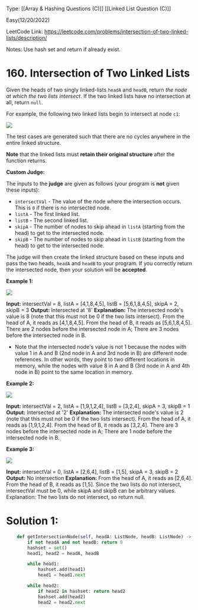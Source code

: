 Type: [[Array & Hashing Questions (C)]]  [[Linked List Question (C)]]

Easy(12/20/2022)

LeetCode Link: https://leetcode.com/problems/intersection-of-two-linked-lists/description/

Notes: Use hash set and return if already exist.

# 160. Intersection of Two Linked Lists

Given the heads of two singly linked-lists `headA` and `headB`, return _the node at which the two lists intersect_. If the two linked lists have no intersection at all, return `null`.

For example, the following two linked lists begin to intersect at node `c1`:

![](https://assets.leetcode.com/uploads/2021/03/05/160_statement.png)

The test cases are generated such that there are no cycles anywhere in the entire linked structure.

**Note** that the linked lists must **retain their original structure** after the function returns.

**Custom Judge:**

The inputs to the **judge** are given as follows (your program is **not** given these inputs):

-   `intersectVal` - The value of the node where the intersection occurs. This is `0` if there is no intersected node.
-   `listA` - The first linked list.
-   `listB` - The second linked list.
-   `skipA` - The number of nodes to skip ahead in `listA` (starting from the head) to get to the intersected node.
-   `skipB` - The number of nodes to skip ahead in `listB` (starting from the head) to get to the intersected node.

The judge will then create the linked structure based on these inputs and pass the two heads, `headA` and `headB` to your program. If you correctly return the intersected node, then your solution will be **accepted**.

**Example 1:**

![](https://assets.leetcode.com/uploads/2021/03/05/160_example_1_1.png)

**Input:** intersectVal = 8, listA = [4,1,8,4,5], listB = [5,6,1,8,4,5], skipA = 2, skipB = 3
**Output:** Intersected at '8'
**Explanation:** The intersected node's value is 8 (note that this must not be 0 if the two lists intersect).
From the head of A, it reads as [4,1,8,4,5]. From the head of B, it reads as [5,6,1,8,4,5]. There are 2 nodes before the intersected node in A; There are 3 nodes before the intersected node in B.
- Note that the intersected node's value is not 1 because the nodes with value 1 in A and B (2nd node in A and 3rd node in B) are different node references. In other words, they point to two different locations in memory, while the nodes with value 8 in A and B (3rd node in A and 4th node in B) point to the same location in memory.

**Example 2:**

![](https://assets.leetcode.com/uploads/2021/03/05/160_example_2.png)

**Input:** intersectVal = 2, listA = [1,9,1,2,4], listB = [3,2,4], skipA = 3, skipB = 1
**Output:** Intersected at '2'
**Explanation:** The intersected node's value is 2 (note that this must not be 0 if the two lists intersect).
From the head of A, it reads as [1,9,1,2,4]. From the head of B, it reads as [3,2,4]. There are 3 nodes before the intersected node in A; There are 1 node before the intersected node in B.

**Example 3:**

![](https://assets.leetcode.com/uploads/2021/03/05/160_example_3.png)

**Input:** intersectVal = 0, listA = [2,6,4], listB = [1,5], skipA = 3, skipB = 2
**Output:** No intersection
**Explanation:** From the head of A, it reads as [2,6,4]. From the head of B, it reads as [1,5]. Since the two lists do not intersect, intersectVal must be 0, while skipA and skipB can be arbitrary values.
Explanation: The two lists do not intersect, so return null.


# Solution 1:

```python
    def getIntersectionNode(self, headA: ListNode, headB: ListNode) -> Optional[ListNode]:
        if not headA and not headB: return 0
        hashset = set()
        head1, head2 = headA, headB

        while head1:
            hashset.add(head1)
            head1 = head1.next 

        while head2:
            if head2 in hashset: return head2
            hashset.add(head2)
            head2 = head2.next 
```
